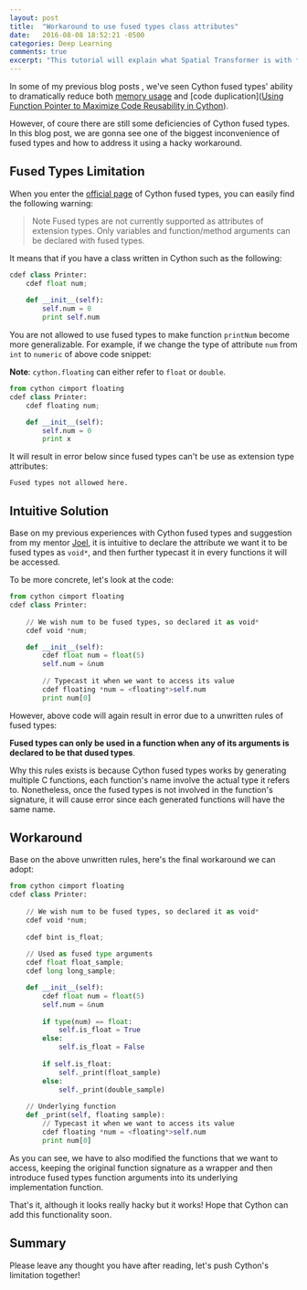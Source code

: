 ```yaml
---
layout: post
title:  "Workaround to use fused types class attributes"
date:   2016-08-08 18:52:21 -0500
categories: Deep Learning
comments: true
excerpt: "This tutorial will explain what Spatial Transformer is with **very accessible math**."
---
```


In some of my previous blog posts , we've seen Cython fused types' ability to dramatically reduce both [memory usage](http://blog.yclin.me/gsoc/2016/06/27/KMeans/) and [code duplication]([Using Function Pointer to Maximize Code Reusability in Cython](http://blog.yclin.me/gsoc/2016/07/17/Function-Pointer/)).

However, of coure there are still some deficiencies of Cython fused types. In this blog post, we are gonna see one of the biggest inconvenience of fused types and how to address it using a hacky workaround.


## Fused Types Limitation

When you enter the [official page](http://cython.readthedocs.io/en/latest/src/userguide/fusedtypes.html) of Cython fused types, you can easily find the following warning:

> Note Fused types are not currently supported as attributes of extension types. Only variables and function/method arguments can be declared with fused types.

It means that if you have a class written in Cython such as the following:

```python
cdef class Printer:
	cdef float num;
	
	def __init__(self):
		self.num = 0
		print self.num		
```

You are not allowed to use fused types to make function `printNum` become more generalizable. For example, if we change the type of attribute `num` from `int` to `numeric` of above code snippet:

**Note**: `cython.floating` can either refer to `float` or `double`.

```python
from cython cimport floating
cdef class Printer:
	cdef floating num;

	def __init__(self):
		self.num = 0
		print x		
```

It will result in error below since fused types can't be use as extension type attributes:

```
Fused types not allowed here.
```

## Intuitive Solution

Base on my previous experiences with Cython fused types and suggestion from my mentor [Joel](https://github.com/jnothman), it is intuitive to declare the attribute we want it to be fused types as `void*`, and then further typecast it in every functions it will be accessed. 

To be more concrete, let's look at the code:

```python
from cython cimport floating
cdef class Printer:
	
	// We wish num to be fused types, so declared it as void*
	cdef void *num;

	def __init__(self):
		cdef float num = float(5)
		self.num = &num
		
		// Typecast it when we want to access its value
		cdef floating *num = <floating*>self.num
		print num[0]
```

However, above code will again result in error due to a 
unwritten rules of fused types: 

**Fused types can only be used in a function when any of its arguments is declared to be that dused types**.

Why this rules exists is because Cython fused types works by generating multiple C functions, each function's name involve the actual type it refers to. Nonetheless, once the fused types is not involved in the function's signature, it will cause error since each generated functions will have the same name.


## Workaround

Base on the above unwritten rules, here's the final workaround we can adopt:

```python
from cython cimport floating
cdef class Printer:
	
	// We wish num to be fused types, so declared it as void*
	cdef void *num;
	
	cdef bint is_float;
	
	// Used as fused type arguments
	cdef float float_sample;
	cdef long long_sample;

	def __init__(self):
		cdef float num = float(5)
		self.num = &num
		
		if type(num) == float:
			self.is_float = True
		else:
			self.is_float = False
			
		if self.is_float:
			self._print(float_sample)
		else:
			self._print(double_sample)
	
	// Underlying function
	def _print(self, floating sample):
		// Typecast it when we want to access its value
		cdef floating *num = <floating*>self.num
		print num[0]
```

As you can see, we have to also modified the functions that we want to access, keeping the original function signature as a wrapper and then introduce fused types function arguments into its underlying implementation function.

That's it, although it looks really hacky but it works!
Hope that Cython can add this functionality soon.

## Summary

Please leave any thought you have after reading, let's push Cython's limitation together!

